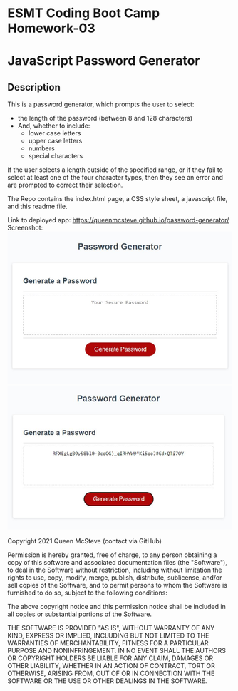 # ESMT Coding Boot Camp Homework-03

# JavaScript Password Generator

## Description

This is a password generator, which prompts the user to select:

- the length of the password (between 8 and 128 characters)
- And, whether to include:
  - lower case letters
  - upper case letters
  - numbers
  - special characters

If the user selects a length outside of the specified range, or if they fail to select at least one of the four character types, then they see an error and are prompted to correct their selection.

The Repo contains the index.html page, a CSS style sheet, a javascript file, and this readme file.

Link to deployed app:
https://queenmcsteve.github.io/password-generator/
Screenshot:
![screenshot](./assets/PasswordGenerator_screenshot.jpg)
![screenshot](./assets/PasswordGenerator_password_screenshot.jpg)

Copyright 2021 Queen McSteve (contact via GitHub)

Permission is hereby granted, free of charge, to any person obtaining a copy of this software and associated documentation files (the "Software"), to deal in the Software without restriction, including without limitation the rights to use, copy, modify, merge, publish, distribute, sublicense, and/or sell copies of the Software, and to permit persons to whom the Software is furnished to do so, subject to the following conditions:

The above copyright notice and this permission notice shall be included in all copies or substantial portions of the Software.

THE SOFTWARE IS PROVIDED "AS IS", WITHOUT WARRANTY OF ANY KIND, EXPRESS OR IMPLIED, INCLUDING BUT NOT LIMITED TO THE WARRANTIES OF MERCHANTABILITY, FITNESS FOR A PARTICULAR PURPOSE AND NONINFRINGEMENT. IN NO EVENT SHALL THE AUTHORS OR COPYRIGHT HOLDERS BE LIABLE FOR ANY CLAIM, DAMAGES OR OTHER LIABILITY, WHETHER IN AN ACTION OF CONTRACT, TORT OR OTHERWISE, ARISING FROM, OUT OF OR IN CONNECTION WITH THE SOFTWARE OR THE USE OR OTHER DEALINGS IN THE SOFTWARE.
